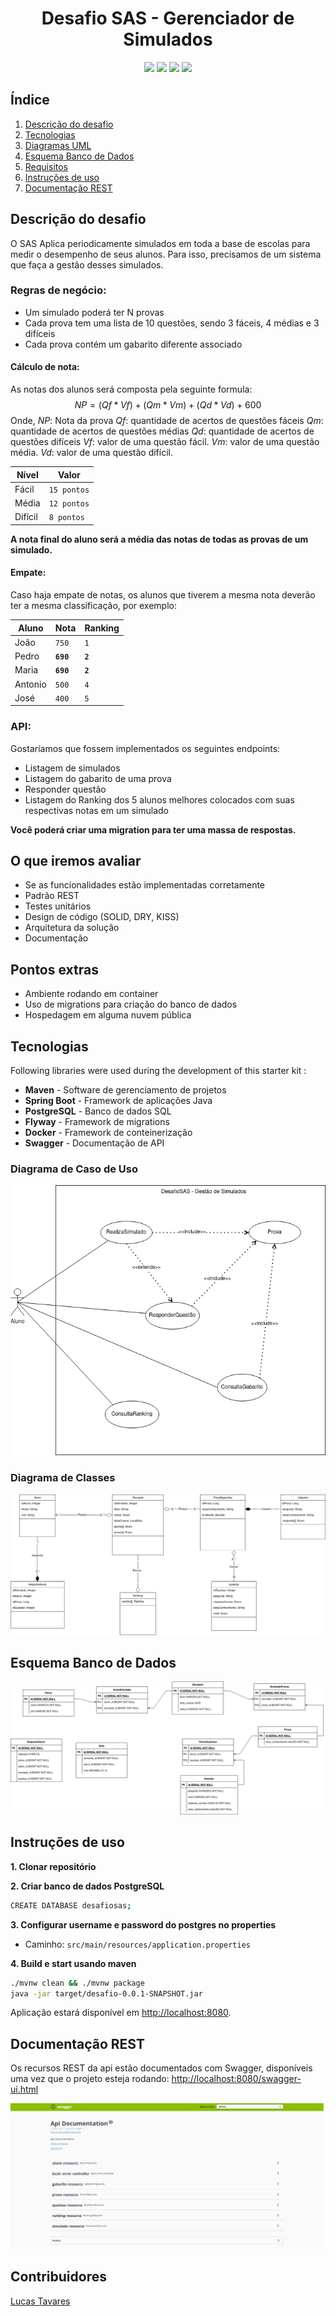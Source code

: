 <h1 align="center">
  Desafio SAS - Gerenciador de Simulados
  <br>
</h1>

<!-- <h4 align="center"></h4> -->

<p align="center">
    <a alt="Java">
        <img src="https://img.shields.io/badge/Java-v11-orange.svg" />
    </a>
    <a alt="Spring Boot">
        <img src="https://img.shields.io/badge/Spring%20Boot-v2.5.6-brightgreen.svg" />
    </a>
    <a alt="Flyway">
        <img src="https://img.shields.io/badge/Flyway-v8.0.4-brown.svg">
    </a>
    <a alt="Swagger-UI">
        <img src="https://img.shields.io/badge/SwaggerUI-v2.9.2-green.svg">
    </a>    
</p>

## Índice ##
1. [Descrição do desafio](#Descrição-desafio)
2. [Tecnologias](#Tecnologias)
3. [Diagramas UML](#Diagramas-UML)
4. [Esquema Banco de Dados](#Esquema-Banco-de-Dados)
5. [Requisitos](#Requisitos)
6. [Instruções de uso](#Instruções-de-uso)
7. [Documentação REST](#Documentação-REST)


## Descrição do desafio ##

O SAS Aplica periodicamente simulados em toda a base de escolas para medir o desempenho de seus alunos. Para isso, precisamos de um sistema que faça a gestão desses simulados.

### Regras de negócio: ###

* Um simulado poderá ter N provas
* Cada prova tem uma lista de 10 questões, sendo 3 fáceis, 4 médias e 3 difíceis
* Cada prova contém um gabarito diferente associado

#### Cálculo de nota: ####
As notas dos alunos será composta pela seguinte formula:
$$
NP = (Qf *Vf) + (Qm *Vm) +  (Qd *Vd) + 600
$$
Onde,
*NP*: Nota da prova
*Qf*: quantidade de acertos de questões fáceis
*Qm*: quantidade de acertos de questões médias
*Qd*: quantidade de acertos de questões difíceis
*Vf*: valor de uma questão fácil.
*Vm*: valor de uma questão média.
*Vd*: valor de uma questão difícil.

|     Nível      |      Valor     |
|----------------|----------------|
|Fácil           |`15 pontos`     |
|Média           |`12 pontos`     |
|Difícil         |`8 pontos`      |

**A nota final do aluno será a média das notas de todas as provas de um simulado.**

#### Empate: ####
Caso haja empate de notas, os alunos que tiverem a mesma nota deverão ter a mesma classificação, por exemplo:

|     Aluno      |      Nota      |     Ranking    |
|----------------|----------------|----------------|
|João            |`750`           |`1`             |
|Pedro           |**`690`**       |**`2`**         |
|Maria           |**`690`**       |**`2`**         |
|Antonio         |`500`           |`4`             |
|José            |`400`           |`5`             |

### API: ###
Gostaríamos que fossem implementados os seguintes endpoints:

* Listagem de simulados
* Listagem do gabarito de uma prova
* Responder questão
* Listagem do Ranking dos 5 alunos melhores colocados com suas respectivas notas em um simulado

**Você poderá criar uma migration para ter uma massa de respostas.**

## O que iremos avaliar ##

* Se as funcionalidades estão implementadas corretamente
* Padrão REST
* Testes unitários
* Design de código (SOLID, DRY, KISS)
* Arquitetura da solução
* Documentação

## Pontos extras ##

* Ambiente rodando em container
* Uso de migrations para criação do banco de dados
* Hospedagem em alguma nuvem pública



## Tecnologias ##
Following libraries were used during the development of this starter kit :

- **Maven** - Software de gerenciamento de projetos
- **Spring Boot** - Framework de aplicações Java
- **PostgreSQL** - Banco de dados SQL
- **Flyway** - Framework de migrations 
- **Docker** - Framework de conteinerização
- **Swagger** - Documentação de API


### Diagrama de Caso de Uso ###

<img src="./docs/images/DesafioCasoDeUso.drawio.png" alt="caso_de_uso"></a>

### Diagrama de Classes ###

<img src="./docs/images/DesafioClasse.drawio.png" alt="classes"></a>


## Esquema Banco de Dados ##

<img src="./docs/images/DesafioEntidadeRelacionamento.drawio.png" alt="db_esquema"></a>

  

## Instruções de uso ##

**1. Clonar repositório**

**2. Criar banco de dados PostgreSQL**
```bash
CREATE DATABASE desafiosas;
```

**3. Configurar username e password do postgres no properties**

+ Caminho: `src/main/resources/application.properties`

**4. Build e start usando maven**

```bash
./mvnw clean && ./mvnw package
java -jar target/desafio-0.0.1-SNAPSHOT.jar
```

Aplicação estará disponível em <http://localhost:8080>.

## Documentação REST ##

Os recursos REST da api estão documentados com Swagger, disponíveis uma vez que o projeto esteja rodando: [http://localhost:8080/swagger-ui.html](http://localhost:8080/swagger-ui.html)

<img src="./docs/images/swagger-ui.png" alt="swagger-ui"></a>
  

## Contribuidores ##
[Lucas Tavares](https://www.linkedin.com/in/lucas-tavares-a25323116/)
